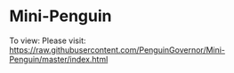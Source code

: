 # Mini-Penguin
To view: Please visit: https://raw.githubusercontent.com/PenguinGovernor/Mini-Penguin/master/index.html

